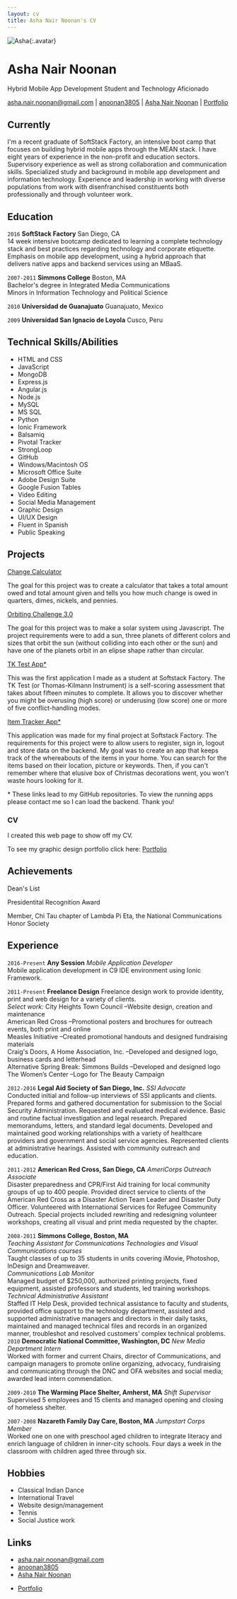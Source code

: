 ```yaml
---
layout: cv
title: Asha Nair Noonan's CV
---
```


![Asha](./media/AshaImg.jpg){:.avatar}

# Asha Nair Noonan
Hybrid Mobile App Development Student and Technology Aficionado

<div id="webaddress">
<a href="mailto:" target="_blank">asha.nair.noonan@gmail.com</a>
|
<i class="fa fa-github"></i> <a href="http://github.com/anoonan3805" target="_blank">anoonan3805</a>
|
<i class="fa fa-linkedin" aria-hidden="true"></i> <a href="www.linkedin.com/in/asha-nair-noonan" target="_blank"> Asha Nair Noonan</a>
<!--|-->
<!--<i class="fa fa-file-pdf-o" aria-hidden="true"></i> <a href="./media/ANNgd2016.pdf" target="_blank">Printable CV</a>-->
|
<i class = "fa fa-folder-open-o" aria-hidden="true"></i> <a href="http://www.ashanoonan.com/" target="_blank"> Portfolio</a>
</div>


## Currently

I'm a recent graduate of SoftStack Factory, an intensive boot camp that focuses on building hybrid mobile apps 
through the MEAN stack. I have eight years of experience in the non-profit and education sectors. Supervisory 
experience as well as strong collaboration and communication skills. Specialized study and background in mobile 
app development and information technology. Experience and leadership in working with diverse populations from 
work with disenfranchised constituents both professionally and through volunteer work.

## Education

`2016`
__SoftStack Factory__ San Diego, CA<br>
14 week intensive bootcamp dedicated to learning a complete technology stack and best practices regarding technology and corporate etiquette.  
Emphasis on mobile app development, using a hybrid approach that delivers native apps and backend services using an MBaaS.<br> 

`2007-2011`
__Simmons College__ Boston, MA<br> 
Bachelor's degree in Integrated Media Communications<br>
Minors in Information Technology and Political Science<br>

`2010`
__Universidad de Guanajuato__ Guanajuato, Mexico<br>

`2009`
__Universidad San Ignacio de Loyola__ Cusco, Peru<br>


## Technical Skills/Abilities

* HTML and CSS
* JavaScript
* MongoDB
* Express.js
* Angular.js
* Node.js
* MySQL 
* MS SQL
* Python
* Ionic Framework
* Balsamiq
* Pivotal Tracker
* StrongLoop
* GitHub
* Windows/Macintosh OS
* Microsoft Office Suite
* Adobe Design Suite
* Google Fusion Tables 
* Video Editing 
* Social Media Management
* Graphic Design
* UI/UX Design
* Fluent in Spanish
* Public Speaking

## Projects
<i class="fa fa-codepen"></i><a href ="http://codepen.io/anoonan3805/pen/VjaxjZ" target="_blank">Change Calculator</a><br>
<p>The goal for this project was to create a calculator that takes a total amount owed and total amount given and tells you how much change is owed in quarters, dimes, nickels, and pennies.</p>

<i class="fa fa-leaf"></i><a href ="https://www.khanacademy.org/computer-programming/spin-off-of-orbiting-challenge-30/5508486001" target="_blank">Orbiting Challenge 3.0</a><br>
<p>The goal for this project was to make a solar system using Javascript. The project requirements were to add a sun,
three planets of different colors and sizes that orbit the sun (without colliding into each other or the sun) and have
one of the planets orbit in an elipse shape rather than circular.</p>
<i class="fa fa-cloud"></i><a href ="https://github.com/anoonan3805/TKTest" target="_blank">TK Test App*</a><br>
<p>This was the first application I made as a student at Softstack Factory. The TK Test (or Thomas-Kilmann Instrument) 
is a self-scoring assessment that takes about fifteen minutes to complete. It allows you to discover whether you might 
be overusing (high score) or underusing (low score) one or more of five conflict-handling modes.</p>
<i class="fa fa-cloud"></i><a href="https://github.com/anoonan3805/item-tracker" target="_blank">Item Tracker App*</a><br>
<p>This application was made for my final project at Softstack Factory. The requirements for this project were to allow 
users to register, sign in, logout and store data on the backend. My goal was to create an app that keeps track of the whereabouts 
of the items in your home. You can search for the items based on their location, picture or keywords. Then, if you can't 
remember where that elusive box of Christmas decorations went, you won't waste hours looking for it.</p>
<p>* These links lead to my GitHub repositories. To view the running apps please contact me so I can load the backend. Thank you!</p>


### CV

I created this web page to show off my CV.<br> 
<!--To download a PDF version click here: <i class="fa fa-file-pdf-o" aria-hidden="true"></i> <a href="./media/ANNgd2016.pdf" target="_blank">Printable CV</a><br>-->
To see my graphic design portfolio click here: <i class = "fa fa-folder-open-o" aria-hidden="true"></i> <a href="http://www.ashanoonan.com/" target="_blank"> Portfolio</a>

## Achievements

Dean's List

Presidentital Recognition Award

Member, Chi Tau chapter of Lambda Pi Eta, the National Communications Honor Society


## Experience

`2016-Present`
__Any Session__
<em>Mobile Application Developer</em><br>
Mobile application development in C9 IDE environment using Ionic Framework.

`2011-Present`
__Freelance Design__ 
Freelance design work to provide identity, print and web design for a variety of clients.<br>
<em>Select work: </em> City Heights Town Council –Website design, creation and maintenance<br>
American Red Cross –Promotional posters and brochures for outreach events, both print and online<br>
Measles Initiative –Created promotional handouts and designed fundraising materials<br>
Craig's Doors, A Home Association, Inc. –Developed and designed logo, business cards and letterhead<br>
Alternative Spring Break: Simmons Builds –Developed and designed logo<br>
The Women’s Center –Logo for The Beauty Campaign<br>

`2012-2016`
__Legal Aid Society of San Diego, Inc.__ 
 <em>SSI Advocate</em><br>
 Conducted initial and follow-up interviews of SSI applicants and clients. Prepared forms and gathered documentation for submission to the Social Security Administration. Requested and evaluated medical evidence. Basic and routine factual
investigation and legal research. Prepared memorandums, letters, and standard legal documents. Developed and maintained good working relationships with a variety of healthcare providers and government and social service agencies. Represented
clients at administrative hearings. Assisted with community outreach and education.

`2011-2012`
__American Red Cross, San Diego, CA__
<em>AmeriCorps Outreach Associate</em><br>
Disaster preparedness and CPR/First Aid training for local community groups of up to 400 people. Provided direct service to clients of the American Red Cross as a Disaster Action Team Leader and Disaster Duty Officer. Volunteered
with International Services for Refugee Community Outreach. Special projects included rewriting and redesigning volunteer workshops, creating all visual and print media requested by the chapter.

`2008-2011` 
__Simmons College, Boston, MA__<br>
<em>Teaching Assistant for Communications Technologies and Visual Communications courses</em><br>
Taught classes of up to 35 students in units covering iMovie, Photoshop, InDesign and Dreamweaver.<br>
<em>Communications Lab Monitor</em><br>
Managed budget of $250,000, authorized printing projects, fixed equipment, assisted professors and students, led training workshops.<br>
<em>Technical Administrative Assistant</em><br>
Staffed IT Help Desk, provided technical assistance to faculty and students, provided office support to the technology department, assisted and supported administrative managers and directors in their daily tasks, maintained and managed technical files and records in an organized manner, troubleshot and resolved customers' complex technical problems.<br>
`2010`
__Democratic National Committee, Washington, DC__
<em>New Media Department Intern</em><br>
 Worked with former and current Chairs, director of Communications, and campaign managers to promote online organizing, advocacy, fundraising and communicating through the DNC and OFA websites and social media; awarded lead intern commendation.<br>

`2009-2010`
__The Warming Place Shelter, Amherst, MA__
<em>Shift Supervisor</em><br>Supervised 5 employees and 15 clients and managed opening and closing of  homeless shelter.<br>

`2007-2008`
__Nazareth Family Day Care, Boston, MA__
<em>Jumpstart Corps Member</em><br>
Worked one on one with preschool aged children to integrate literacy and enrich language of children in inner-city schools. Four days a week in the classroom with children aged three through six.

## Hobbies

* Classical Indian Dance
* International Travel 
* Website design/management
* Tennis
* Social Justice work

## Links

* <i class="fa fa-envelope"></i> <a href="mailto:">asha.nair.noonan@gmail.com</a><br />
* <i class="fa fa-github"></i> <a href="http://github.com/" target="_blank">anoonan3805</a><br />
* <i class="fa fa-linkedin" aria-hidden="true"></i> <a href="www.linkedin.com/in/asha-nair-noonan" target="_blank"> Asha Nair Noonan</a>
<!--* <i class="fa fa-file-pdf-o" aria-hidden="true"></i> <a href="./media/ANNgd2016.pdf" target="_blank">Printable CV</a>-->
* <i class = "fa fa-folder-open" aria-hidden="true"></i> <a href="http://www.ashanoonan.com/" target="_blank"> Portfolio</a>

